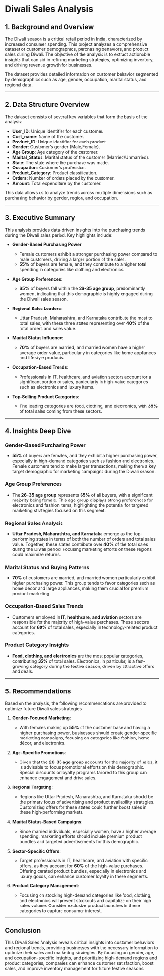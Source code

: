 # Diwali Sales Analysis

## 1. Background and Overview

The Diwali season is a critical retail period in India, characterized by increased consumer spending. This project analyzes a comprehensive dataset of customer demographics, purchasing behaviors, and product sales during Diwali. The objective of the analysis is to extract actionable insights that can aid in refining marketing strategies, optimizing inventory, and driving revenue growth for businesses.

The dataset provides detailed information on customer behavior segmented by demographics such as age, gender, occupation, marital status, and regional data.

---

## 2. Data Structure Overview

The dataset consists of several key variables that form the basis of the analysis:

- **User_ID**: Unique identifier for each customer.
- **Cust_name**: Name of the customer.
- **Product_ID**: Unique identifier for each product.
- **Gender**: Customer’s gender (Male/Female).
- **Age Group**: Age category of the customer.
- **Marital_Status**: Marital status of the customer (Married/Unmarried).
- **State**: The state where the purchase was made.
- **Occupation**: Customer's profession.
- **Product_Category**: Product classification.
- **Orders**: Number of orders placed by the customer.
- **Amount**: Total expenditure by the customer.

This data allows us to analyze trends across multiple dimensions such as purchasing behavior by gender, region, and occupation.

---

## 3. Executive Summary

This analysis provides data-driven insights into the purchasing trends during the Diwali sales period. Key highlights include:

- **Gender-Based Purchasing Power**: 
  - Female customers exhibit a stronger purchasing power compared to male customers, driving a larger portion of the sales.  
  - **55%** of buyers are female, and they contribute to a higher total spending in categories like clothing and electronics.
  
- **Age Group Preferences**:
  - **65%** of buyers fall within the **26-35 age group**, predominantly women, indicating that this demographic is highly engaged during the Diwali sales season.
  
- **Regional Sales Leaders**:
  - Uttar Pradesh, Maharashtra, and Karnataka contribute the most to total sales, with these three states representing over **40%** of the total orders and sales value.

- **Marital Status Influence**:
  - **70%** of buyers are married, and married women have a higher average order value, particularly in categories like home appliances and lifestyle products.

- **Occupation-Based Trends**:
  - Professionals in IT, healthcare, and aviation sectors account for a significant portion of sales, particularly in high-value categories such as electronics and luxury items.

- **Top-Selling Product Categories**:
  - The leading categories are food, clothing, and electronics, with **35%** of total sales coming from these sectors.

---

## 4. Insights Deep Dive

### Gender-Based Purchasing Power
- **55%** of buyers are females, and they exhibit a higher purchasing power, especially in high-demand categories such as fashion and electronics. Female customers tend to make larger transactions, making them a key target demographic for marketing campaigns during the Diwali season.

### Age Group Preferences
- The **26-35 age group** represents **65%** of all buyers, with a significant majority being female. This age group displays strong preferences for electronics and fashion items, highlighting the potential for targeted marketing strategies focused on this segment.

### Regional Sales Analysis
- **Uttar Pradesh, Maharashtra, and Karnataka** emerge as the top-performing states in terms of both the number of orders and total sales value. Together, these states contribute over **40%** of the total sales during the Diwali period. Focusing marketing efforts on these regions could maximize returns.

### Marital Status and Buying Patterns
- **70%** of customers are married, and married women particularly exhibit higher purchasing power. This group tends to favor categories such as home décor and large appliances, making them crucial for premium product marketing.

### Occupation-Based Sales Trends
- Customers employed in **IT, healthcare, and aviation** sectors are responsible for the majority of high-value purchases. These sectors account for **60%** of total sales, especially in technology-related product categories.

### Product Category Insights
- **Food, clothing, and electronics** are the most popular categories, contributing **35%** of total sales. Electronics, in particular, is a fast-growing category during the festive season, driven by attractive offers and deals.

---

## 5. Recommendations

Based on the analysis, the following recommendations are provided to optimize future Diwali sales strategies:

1. **Gender-Focused Marketing**:
   - With females making up **55%** of the customer base and having a higher purchasing power, businesses should create gender-specific marketing campaigns, focusing on categories like fashion, home décor, and electronics.

2. **Age-Specific Promotions**:
   - Given that the **26-35 age group** accounts for the majority of sales, it is advisable to focus promotional efforts on this demographic. Special discounts or loyalty programs tailored to this group can enhance engagement and drive sales.

3. **Regional Targeting**:
   - Regions like Uttar Pradesh, Maharashtra, and Karnataka should be the primary focus of advertising and product availability strategies. Customizing offers for these states could further boost sales in these high-performing markets.

4. **Marital Status-Based Campaigns**:
   - Since married individuals, especially women, have a higher average spending, marketing efforts should include premium product bundles and targeted advertisements for this demographic.

5. **Sector-Specific Offers**:
   - Target professionals in IT, healthcare, and aviation with specific offers, as they account for **60%** of the high-value purchases. Offering curated product bundles, especially in electronics and luxury goods, can enhance customer loyalty in these segments.

6. **Product Category Management**:
   - Focusing on stocking high-demand categories like food, clothing, and electronics will prevent stockouts and capitalize on their high sales volume. Consider exclusive product launches in these categories to capture consumer interest.

---

## Conclusion

This Diwali Sales Analysis reveals critical insights into customer behaviors and regional trends, providing businesses with the necessary information to optimize their sales and marketing strategies. By focusing on gender, age, and occupation-specific insights, and prioritizing high-demand regions and product categories, companies can enhance customer satisfaction, boost sales, and improve inventory management for future festive seasons.
